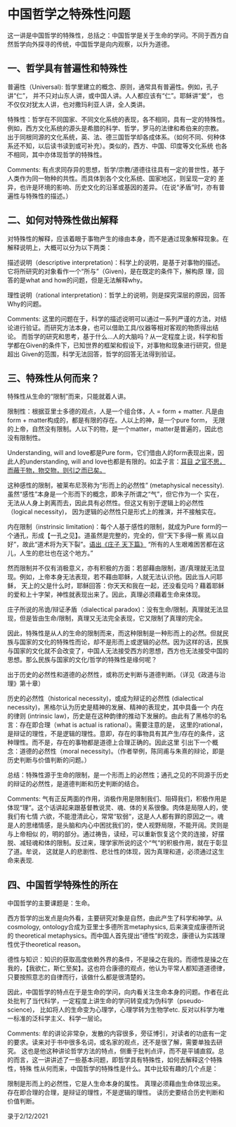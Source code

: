 # 中国哲学之特殊性问题

这一讲是中国哲学的特殊性，总括之：中国哲学是关于生命的学问。不同于西方自然哲学向外探寻的传统，中国哲学是向内观察，以升为道德。


## 一、哲学具有普遍性和特殊性

普遍性（Universal): 哲学里建立的概念、原则，通常具有普遍性。例如，孔子讲“仁”， 并不只对山东人讲，或中国人讲。人人都应该有“仁”。耶稣讲“爱”，
也不仅仅对犹太人讲，也对撒玛利亚人讲，全人类讲。

特殊性：哲学在不同国家、不同文化系统的表现，各不相同，具有一定的特殊性。例如，西方文化系统的源头是希腊的科学、哲学，罗马的法律和希伯来的宗教。
出于同根同源的文化系统，英、法、德三国哲学却各成体系。（如何不同、何种体系还不知，以后读书读到或可补充）。类似的，西方、中国、印度等文化系统
也各不相同，其中亦体现哲学的特殊性。

Comments: 有点求同存异的思想，哲学/宗教/道德往往具有一定的普世性，基于人类作为同一物种的共性。而具体到各个文化系统、国家地区，则呈现一定的
差异，也许是环境的影响、历史文化的沿革或基因的差异。（在说“矛盾”时，亦有普遍性与特殊性的描述。）


## 二、如何对特殊性做出解释

对特殊性的解释，应该着眼于事物产生的缘由本身，而不是通过现象解释现象。在解释说明上，大概可以分为以下两类：

描述说明（descriptive interpretation)：科学上的说明，是基于对事物的描述。它将所研究的对象看作一个“所与”（Given)，是在既定的条件下，解构原
理，回答的是what and how的问题，但是无法解释why。

理性说明（rational interpretation)：哲学上的说明，则是探究深层的原因，回答Why的问题。

Comments: 这里的问题在于，科学的描述说明可以通过一系列严谨的方法，对结论进行验证。而研究方法本身，也可以借助工具/仪器等相对客观的物质得出结论。
而哲学的研究和思考，基于什么...人的大脑吗？从一定程度上说，科学和哲学都在Given的条件下，已知世界的框架和假设下，对事物和现象进行研究，但是超出
Given的范围，科学无法回答，哲学的回答无法得到验证。


## 三、特殊性从何而来？

特殊性从生命的“限制”而来，只能就着人讲。

限制性：根据亚里士多德的观点，人是一个组合体，人 = form + matter. 凡是由form + matter构成的，都是有限的存在。人以上的神，是一个pure form，
无限的上帝，自然没有限制。人以下的物，是一个matter，matter是普遍的，因此也没有限制性。

Understanding, will and love都是Pure form，它们借由人的form表现出来，因此人的understanding, will and love也都是有限的。如孟子言：[耳目
之官不思，而蔽于物，物交物，则引之而已矣。](https://ctext.org/mengzi/gaozi-i/zh?searchu=%E6%9B%B0%EF%BC%9A%E2%80%9C%E8%80%B3%E7%9B%AE%E4%B9%8B%E5%AE%98%E4%B8%8D%E6%80%9D%EF%BC%8C%E8%80%8C%E8%94%BD%E6%96%BC%E7%89%A9%EF%BC%8C%E7%89%A9%E4%BA%A4%E7%89%A9%EF%BC%8C%E5%89%87%E5%BC%95%E4%B9%8B%E8%80%8C%E5%B7%B2%E7%9F%A3%E3%80%82)

这种感性的限制，被莱布尼茨称为“形而上的必然性” (metaphysical necessity). 虽然“感性”本身是一个形而下的概念，即朱子所谓之“气”，但它作为一个
实在，无法从人身上剥离而去，因此具有必然性。但这又有别于逻辑上的必然性（logical necessity)， 因为逻辑的必然性只是形式上的推演，并不接触实在。

内在限制（instrinsic limitation)：每个人基于感性的限制，就成为Pure form的一个通孔，形成【一孔之见】。道虽然是完整的，完全的，但“天下多得一察
焉以自好”，故此“道术将为天下裂”。[语出《庄子 天下篇》](https://ctext.org/zhuangzi/tian-xia/zhs)
“所有的人生艰难困苦都在这儿，人生的悲壮也在这个地方。” 

然而限制并不仅有消极意义，亦有积极的方面：若部藉由限制，道/真理就无法显现。例如，上帝本身无法表现，若不藉由耶稣，人就无法认识他。因此当人问耶稣，
天上的父是什么时，耶稣回答：你天天和我在一起，还没看见吗？藉着耶稣的爱和上十字架，神性就表现出来了。因此，真理必须藉着生命来体现。

庄子所说的吊诡/辩证矛盾（dialectical paradox)：没有生命/限制，真理就无法显现，但是皆由生命/限制，真理又无法完全表现，它又限制了真理的完全。

因此，特殊性是从人的生命的限制而来，而这种限制是一种形而上的必然。但就民族与国家的文化的特殊性而论，却不是形而上或逻辑的必然。因为这样的话，民族
与国家的文化就不会改变了，中国人无法接受西方的思想，西方也无法接受中国的思想。那么民族与国家的文化/哲学的特殊性是缘何呢？

出于历史的必然性和道德的必然性，或称历史判断与道德判断。（详见《政道与治理》第十章）

历史的必然性（historical necessity)，或成为辩证的必然性 (dialectical necessity)，黑格尔认为历史是精神的发展、精神的表现史，其中具备一个
内在的律则 (intrinsic law)，历史是在这种韵律的推动下发展的。由此有了黑格尔的名言：存在即合理（what is actual is rational）。需要注意的是，
这里的rational，是辩证的理性，不是逻辑的理性。意即，存在的事物具有其产生/存在的条件，这种理性。而不是，存在的事物都是道德上合理正确的。因此这里
引出下一个概念：道德的必然性（moral necessity)。（作者举例，陈同甫与朱熹的辩论，即是历史判断与价值判断的问题。）

总结：特殊性源于生命的限制，是一个形而上的必然性；通孔之见的不同源于历史的辩证的必然性，是道德判断和历史判断的结合。


Comments: 气有正反两面的作用，消极作用是限制我们、阻碍我们，积极作用是体现“理“。这个话讲起来跟基督教说灵、魂、体的关系很像。肉体是局限人的，使我们有七情
六欲，不能澄清此心，常常“软弱“，这是人人都有罪的原因之一。魂是人的思绪情感，是头脑和内心中困扰我们的，使人视野局限，不能开阔。灵则是与上帝相似
的，明的部分。通过祷告，读经，可以重新恢复这个灵的连接，好摆脱、减轻魂和体的限制。反过来，理学家所说的这个“气“的积极作用，就在于彰显了道。牟说，
这就是人的悲剧性、悲壮性的体现，因为真理和道，必须通过这生命来表现.


## 四、中国哲学特殊性的所在

中国哲学的主要课题是：生命。

西方哲学的出发点是向外看，主要研究对象是自然，由此产生了科学和神学。从cosmology, ontology合成为亚里士多德所言metaphysics, 后来演变成康德所说的
theoretical metaphysics。而中国人首先提出“德性”的观念，康德认为实践理性优于theoretical reason。 

德性与知识：知识的获取高度依赖外界的条件，不是操之在我的。而德性是操之在我的，【我欲仁，斯仁至矣】。这也符合康德的观点，他认为平常人都知道道德律，
只要按照意志的自律而行，该做什么都是很清楚的。

因此，中国哲学的特点在于是生命的学问，向内看关注生命本身的问题。作者在此处批判了当代科学，一定程度上讲生命的学问转变成为伪科学（pseudo-science)，
比如将人的生命变为心理学，心理学转为生物学etc. 反对以科学为唯一标准的泛科学主义、科学一层论。


Comments: 牟的讲论非常杂，发散的内容很多，旁征博引，对读者的功底有一定的要求。读来对于书中很多名词，或名家的观点，还不是很了解，需要单独去研究。
这也是他这种讲论哲学方法的特点，侧重于批判点评，而不是平铺直叙。总的而言，这一讲讲述了一些基本问题，即哲学具有特殊性，如何去解释这个特殊性，特殊
性从何而来，中国哲学的特殊性是什么。其中比较有趣的几个点是：

限制是形而上的必然性，它是人生命本身的属性。
真理必须藉由生命体现出来。
存在即合理的合理，是辩证的理性，不是逻辑的理性。
读历史要结合历史判断和价值判断。



录于2/12/2021
